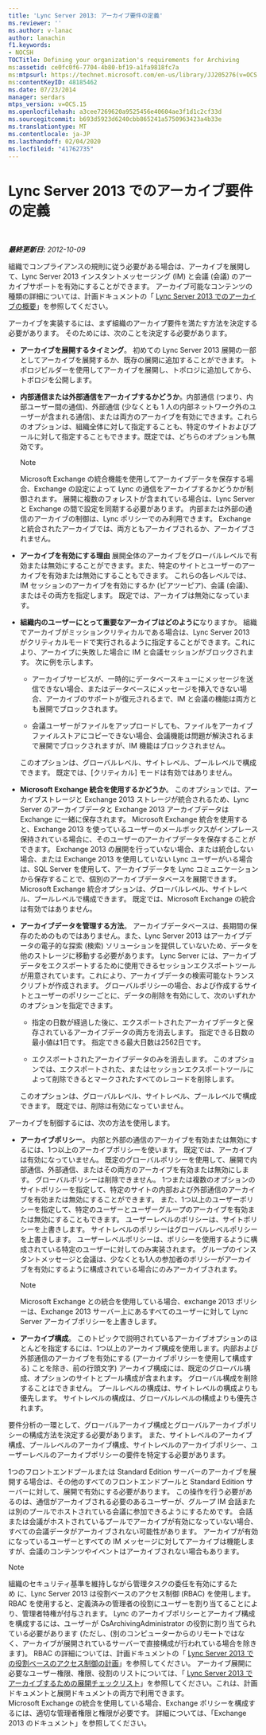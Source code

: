 ```yaml
---
title: 'Lync Server 2013: アーカイブ要件の定義'
ms.reviewer: ''
ms.author: v-lanac
author: lanachin
f1.keywords:
- NOCSH
TOCTitle: Defining your organization's requirements for Archiving
ms:assetid: ce0fc0f6-7704-4b80-bf19-a1fa9818fc7a
ms:mtpsurl: https://technet.microsoft.com/en-us/library/JJ205276(v=OCS.15)
ms:contentKeyID: 48185462
ms.date: 07/23/2014
manager: serdars
mtps_version: v=OCS.15
ms.openlocfilehash: a3cee7269620a9525456e40604ae3f1d1c2cf33d
ms.sourcegitcommit: b693d5923d6240cbb865241a5750963423a4b33e
ms.translationtype: MT
ms.contentlocale: ja-JP
ms.lasthandoff: 02/04/2020
ms.locfileid: "41762735"
---
```

<div data-xmlns="http://www.w3.org/1999/xhtml">

<div class="topic" data-xmlns="http://www.w3.org/1999/xhtml" data-msxsl="urn:schemas-microsoft-com:xslt" data-cs="http://msdn.microsoft.com/en-us/">

<div data-asp="http://msdn2.microsoft.com/asp">

# <a name="defining-your-requirements-for-archiving-in-lync-server-2013"></a>Lync Server 2013 でのアーカイブ要件の定義

</div>

<div id="mainSection">

<div id="mainBody">

<span> </span>

_**最終更新日:** 2012-10-09_

組織でコンプライアンスの規則に従う必要がある場合は、アーカイブを展開して、Lync Server 2013 インスタントメッセージング (IM) と会議 (会議) のアーカイブサポートを有効にすることができます。 アーカイブ可能なコンテンツの種類の詳細については、計画ドキュメントの「 [Lync Server 2013 でのアーカイブの概要](lync-server-2013-overview-of-archiving.md)」を参照してください。

アーカイブを実装するには、まず組織のアーカイブ要件を満たす方法を決定する必要があります。 そのためには、次のことを決定する必要があります。

  - **アーカイブを展開するタイミング**。 初めての Lync Server 2013 展開の一部としてアーカイブを展開するか、既存の展開に追加することができます。 トポロジビルダーを使用してアーカイブを展開し、トポロジに追加してから、トポロジを公開します。

  - **内部通信または外部通信をアーカイブするかどうか**。内部通信 (つまり、内部ユーザー間の通信)、外部通信 (少なくとも 1 人の内部ネットワーク外のユーザーが含まれる通信)、または両方のアーカイブを有効にできます。これらのオプションは、組織全体に対して指定することも、特定のサイトおよびプールに対して指定することもできます。既定では、どちらのオプションも無効です。
    
    <div>
    

    > [!NOTE]  
    > Microsoft Exchange の統合機能を使用してアーカイブデータを保存する場合、Exchange の設定によって Lync の通信をアーカイブするかどうかが制御されます。 展開に複数のフォレストが含まれている場合は、Lync Server と Exchange の間で設定を同期する必要があります。 内部または外部の通信のアーカイブの制御は、Lync ポリシーでのみ利用できます。 Exchange と統合されたアーカイブでは、両方ともアーカイブされるか、アーカイブされません。

    
    </div>

  - **アーカイブを有効にする理由** 展開全体のアーカイブをグローバルレベルで有効または無効にすることができます。また、特定のサイトとユーザーのアーカイブを有効または無効にすることもできます。 これらの各レベルでは、IM セッションのアーカイブを有効にするか (ピアツーピア)、会議 (会議)、またはその両方を指定します。 既定では、アーカイブは無効になっています。

  - **組織内のユーザーにとって重要なアーカイブはどのように**なりますか。 組織でアーカイブがミッションクリティカルである場合は、Lync Server 2013 がクリティカルモードで実行されるように指定することができます。これにより、アーカイブに失敗した場合に IM と会議セッションがブロックされます。 次に例を示します。
    
      - アーカイブサービスが、一時的にデータベースキューにメッセージを送信できない場合、またはデータベースにメッセージを挿入できない場合、アーカイブのサポートが復元されるまで、IM と会議の機能は両方とも展開でブロックされます。
    
      - 会議ユーザーがファイルをアップロードしても、ファイルをアーカイブファイルストアにコピーできない場合、会議機能は問題が解決されるまで展開でブロックされますが、IM 機能はブロックされません。
    
    このオプションは、グローバルレベル、サイトレベル、プールレベルで構成できます。 既定では、[クリティカル] モードは有効ではありません。

  - **Microsoft Exchange 統合を使用するかどうか**。 このオプションでは、アーカイブストレージと Exchange 2013 ストレージが統合されるため、Lync Server のアーカイブデータと Exchange 2013 アーカイブデータは Exchange に一緒に保存されます。 Microsoft Exchange 統合を使用すると、Exchange 2013 を使っているユーザーのメールボックスがインプレース保持されている場合に、そのユーザーのアーカイブデータを保存することができます。 Exchange 2013 の展開を行っていない場合、または統合しない場合、または Exchange 2013 を使用していない Lync ユーザーがいる場合は、SQL Server を使用して、アーカイブデータを Lync コミュニケーションから保存することで、個別のアーカイブデータベースを展開できます。 Microsoft Exchange 統合オプションは、グローバルレベル、サイトレベル、プールレベルで構成できます。 既定では、Microsoft Exchange の統合は有効ではありません。

  - **アーカイブデータを管理する方法**。 アーカイブデータベースは、長期間の保存のためのものではありません。また、Lync Server 2013 はアーカイブデータの電子的な探索 (検索) ソリューションを提供していないため、データを他のストレージに移動する必要があります。 Lync Server には、アーカイブデータをエクスポートするために使用できるセッションエクスポートツールが用意されています。これにより、アーカイブデータの検索可能なトランスクリプトが作成されます。 グローバルポリシーの場合、および作成するサイトとユーザーのポリシーごとに、データの削除を有効にして、次のいずれかのオプションを指定できます。
    
      - 指定の日数が経過した後に、エクスポートされたアーカイブデータと保存されているアーカイブデータの両方を消去します。 指定できる日数の最小値は1日です。 指定できる最大日数は2562日です。
    
      - エクスポートされたアーカイブデータのみを消去します。 このオプションでは、エクスポートされた、またはセッションエクスポートツールによって削除できるとマークされたすべてのレコードを削除します。
    
    このオプションは、グローバルレベル、サイトレベル、プールレベルで構成できます。 既定では、削除は有効になっていません。

アーカイブを制御するには、次の方法を使用します。

  - **アーカイブポリシー**。 内部と外部の通信のアーカイブを有効または無効にするには、1つ以上のアーカイブポリシーを使います。 既定では、アーカイブは有効になっていません。 既定のグローバルポリシーを使用して、展開で内部通信、外部通信、またはその両方のアーカイブを有効または無効にします。 グローバルポリシーは削除できません。 1つまたは複数のオプションのサイトポリシーを指定して、特定のサイトの内部および外部通信のアーカイブを有効または無効にすることができます。 また、1つ以上のユーザーポリシーを指定して、特定のユーザーとユーザーグループのアーカイブを有効または無効にすることもできます。 ユーザーレベルのポリシーは、サイトポリシーを上書きします。 サイトレベルのポリシーはグローバルレベルポリシーを上書きします。 ユーザーレベルポリシーは、ポリシーを使用するように構成されている特定のユーザーに対してのみ実装されます。 グループのインスタントメッセージと会議は、少なくとも1人の参加者のポリシーがアーカイブを有効にするように構成されている場合にのみアーカイブされます。
    
    <div>
    

    > [!NOTE]  
    > Microsoft Exchange との統合を使用している場合、exchange 2013 ポリシーは、Exchange 2013 サーバー上にあるすべてのユーザーに対して Lync Server アーカイブポリシーを上書きします。

    
    </div>

  - **アーカイブ構成**。 このトピックで説明されているアーカイブオプションのほとんどを指定するには、1つ以上のアーカイブ構成を使用します。内部および外部通信のアーカイブを有効にする (アーカイブポリシーを使用して構成する) ことを除き、前の行頭文字) アーカイブ構成には、既定のグローバル構成、オプションのサイトとプール構成が含まれます。 グローバル構成を削除することはできません。 プールレベルの構成は、サイトレベルの構成よりも優先します。 サイトレベルの構成は、グローバルレベルの構成よりも優先されます。

要件分析の一環として、グローバルアーカイブ構成とグローバルアーカイブポリシーの構成方法を決定する必要があります。 また、サイトレベルのアーカイブ構成、プールレベルのアーカイブ構成、サイトレベルのアーカイブポリシー、ユーザーレベルのアーカイブポリシーの要件を特定する必要があります。

1つのフロントエンドプールまたは Standard Edition サーバーのアーカイブを展開する場合は、その他のすべてのフロントエンドプールと Standard Edition サーバーに対して、展開で有効にする必要があります。 この操作を行う必要があるのは、通信がアーカイブされる必要のあるユーザーが、グループ IM 会話または別のプールでホストされている会議に参加できるようにするためです。 会話または会議がホストされているプールでアーカイブが有効になっていない場合、すべての会議データがアーカイブされない可能性があります。 アーカイブが有効になっているユーザーとすべての IM メッセージに対してアーカイブは機能しますが、会議のコンテンツやイベントはアーカイブされない場合もあります。

<div>


> [!NOTE]  
> 組織のセキュリティ基準を維持しながら管理タスクの委任を有効にするため&nbsp;に、Lync Server 2013 は役割ベースのアクセス制御 (RBAC) を使用します。 RBAC を使用すると、定義済みの管理者の役割にユーザーを割り当てることにより、管理者特権が付与されます。 Lync のアーカイブポリシーとアーカイブ構成を構成するには、ユーザーが CsArchivingAdministrator の役割に割り当てられている必要があります (ただし、(別のコンピューターからのリモートではなく、アーカイブが展開されているサーバーで直接構成が行われている場合を除きます)。 RBAC の詳細については、計画ドキュメントの「 <A href="lync-server-2013-planning-for-role-based-access-control.md">Lync Server 2013 での役割ベースのアクセス制御の計画</A>」を参照してください。 アーカイブ展開に必要なユーザー権限、権限、役割のリストについては、「 <A href="lync-server-2013-deployment-checklist-for-archiving.md">Lync Server 2013 でアーカイブするための展開チェックリスト</A>」を参照してください。これは、計画ドキュメントと展開ドキュメントの両方で利用できます。<BR>Microsoft Exchange の統合を使用している場合、Exchange ポリシーを構成するには、適切な管理者権限と権限が必要です。 詳細については、「Exchange 2013 のドキュメント」を参照してください。



</div>

</div>

<span> </span>

</div>

</div>

</div>


